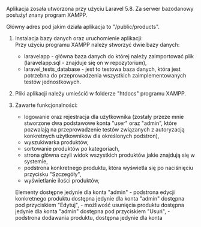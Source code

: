 Aplikacja zosała utworzona przy użyciu Laravel 5.8. Za serwer bazodanowy posłużył znany program XAMPP.

Główny adres pod jakim działa aplikacja to "/public/products".

1. Instalacja bazy danych oraz uruchomienie aplikacji:<br />
    Przy użyciu programu XAMPP należy stworzyć dwie bazy danych:
    - laravelapp - główna baza danych do której należy zaimportować plik (laravelapp.sql - znajduje się on w repozytorium),
    - laravel_tests_database - jest to testowa baza danych, która jest potrzebna do przeprowadzenia wszystkich zaimplementowanych testów jednostkowych.

2. Pliki aplikacji należy umieścić w folderze "htdocs" programu XAMPP.

3. Zawarte funkcjonalności:
    - logowanie oraz rejestracja dla użytkownika (zostały przeze mnie stworzone dwa podstawowe konta "user" oraz "admin", które pozwalają na przeprowadzenie testów związanych z autoryzacją konkretnych użytkowników dla określonych podstron),
    - wyszukiwarka produktów,
    - sortowanie produktów po kategoriach,
    - strona główna czyli widok wszystkich produktów jakie znajdują się w systemie,
    - podstrona konkretnego produktu, która wyświetla się po naciśnięciu przycisku "Szczegóły",
    - wyświetlanie ilości produktów,

    Elementy dostępne jedynie dla konta "admin"
        - podstrona edycji konkretnego produktu dostępna jedynie dla konta "admin" dostępna pod przyciskiem "Edytuj",
        - możliwość usunięcia produktu dostępna jedynie dla konta "admin" dostępna pod przyciskiem "Usuń",
        - podstrona dodawania produktu, dostępna jedynie dla konta 